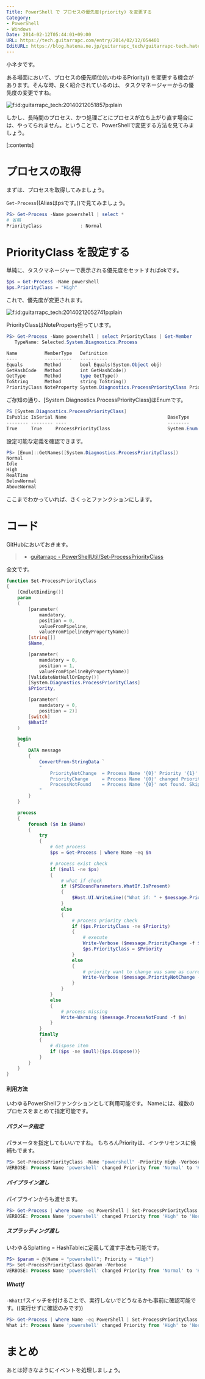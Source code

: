 ```yaml
---
Title: PowerShell で プロセスの優先度(priority) を変更する
Category:
- PowerShell
- Windows
Date: 2014-02-12T05:44:01+09:00
URL: https://tech.guitarrapc.com/entry/2014/02/12/054401
EditURL: https://blog.hatena.ne.jp/guitarrapc_tech/guitarrapc-tech.hatenablog.com/atom/entry/12921228815718250130
---
```


小ネタです。

ある場面において、プロセスの優先順位((いわゆるPriority)) を変更する機会があります。そんな時、良く紹介されているのは、 タスクマネージャーからの優先度の変更ですね。

<p><span itemscope itemtype="https://schema.org/Photograph"><img src="https://cdn-ak.f.st-hatena.com/images/fotolife/g/guitarrapc_tech/20140212/20140212051857.png" alt="f:id:guitarrapc_tech:20140212051857p:plain" title="f:id:guitarrapc_tech:20140212051857p:plain" class="hatena-fotolife" itemprop="image"></span></p>

しかし、長時間のプロセス、かつ処理ごとにプロセスが立ち上がり直す場合には、やってられません。ということで、PowerShellで変更する方法を見てみましょう。

[:contents]

# プロセスの取得

まずは、プロセスを取得してみましょう。

`Get-Process`((Aliasはpsです。))で見てみましょう。

```ps1
PS> Get-Process -Name powershell | select *
# 省略
PriorityClass              : Normal
```

# PriorityClass を設定する

単純に、タスクマネージャーで表示される優先度をセットすればokです。

```ps1
$ps = Get-Process -Name powershell
$ps.PriorityClass = "High"
```

これで、優先度が変更されます。

<p><span itemscope itemtype="https://schema.org/Photograph"><img src="https://cdn-ak.f.st-hatena.com/images/fotolife/g/guitarrapc_tech/20140212/20140212052741.png" alt="f:id:guitarrapc_tech:20140212052741p:plain" title="f:id:guitarrapc_tech:20140212052741p:plain" class="hatena-fotolife" itemprop="image"></span></p>


PriorityClassはNoteProperty担っています。

```ps1
PS> Get-Process -Name powershell | select PriorityClass | Get-Member
   TypeName: Selected.System.Diagnostics.Process

Name          MemberType   Definition
----          ----------   ----------
Equals        Method       bool Equals(System.Object obj)
GetHashCode   Method       int GetHashCode()
GetType       Method       type GetType()
ToString      Method       string ToString()
PriorityClass NoteProperty System.Diagnostics.ProcessPriorityClass PriorityClass=Normal

```

ご存知の通り、[System.Diagnostics.ProcessPriorityClass]はEnumです。

```ps1
PS [System.Diagnostics.ProcessPriorityClass]
IsPublic IsSerial Name                                     BaseType
-------- -------- ----                                     --------
True     True     ProcessPriorityClass                     System.Enum
```

設定可能な定義を確認できます。

```ps1
PS> [Enum]::GetNames([System.Diagnostics.ProcessPriorityClass])
Normal
Idle
High
RealTime
BelowNormal
AboveNormal
```

ここまでわかっていれば、さくっとファンクションにします。

# コード

GitHubにおいておきます。

> - [guitarrapc -  PowerShellUtil/Set-ProcessPriorityClass](https://github.com/guitarrapc/PowerShellUtil/tree/master/Set-ProcessPriorityClass)

全文です。

```ps1
function Set-ProcessPriorityClass
{
    [CmdletBinding()]
    param
    (
        [parameter(
            mandatory,
            position = 0,
            valueFromPipeline,
            valueFromPipelineByPropertyName)]
        [string[]]
        $Name,

        [parameter(
            mandatory = 0,
            position = 1,
            valueFromPipelineByPropertyName)]
        [ValidateNotNullOrEmpty()]
        [System.Diagnostics.ProcessPriorityClass]
        $Priority,

        [parameter(
            mandatory = 0,
            position = 2)]
        [switch]
        $WhatIf
    )

    begin
    {
        DATA message
        {
            ConvertFrom-StringData `
            "
                PriorityNotChange  = Process Name '{0}' Priority '{1}' was already same as Priority '{2}' you set. Skip priority change.
                PriorityChange     = Process Name '{0}' changed Priority from '{1}' to '{2}'.
                ProcessNotFound    = Process Name '{0}' not found. Skip priority change.
            "
        }
    }

    process
    {
        foreach ($n in $Name)
        {
            try
            {
                # Get process
                $ps = Get-Process | where Name -eq $n

                # process exist check
                if ($null -ne $ps)
                {
                    # what if check
                    if ($PSBoundParameters.WhatIf.IsPresent)
                    {
                        $Host.UI.WriteLine(("What if: " + $message.PriorityChange -f $ps.Name, $ps.PriorityClass, $Priority))
                    }
                    else
                    {
                        # process priority check
                        if ($ps.PriorityClass -ne $Priority)
                        {
                            # execute
                            Write-Verbose ($message.PriorityChange -f $ps.Name, $ps.PriorityClass, $Priority)
                            $ps.PriorityClass = $Priority
                        }
                        else
                        {
                            # priority want to change was same as current.
                            Write-Verbose ($message.PriorityNotChange -f $ps.Name, $ps.PriorityClass, $Priority)
                        }
                    }
                }
                else
                {
                    # process missing
                    Write-Warning ($message.ProcessNotFound -f $n)
                }
            }
            finally
            {
                # dispose item
                if ($ps -ne $null){$ps.Dispose()}
            }
        }
    }
}
```

#### 利用方法

いわゆるPowerShellファンクションとして利用可能です。
Nameには、複数のプロセスをまとめて指定可能です。

##### パラメータ指定

パラメータを指定してもいいですね。
もちろんPriorityは、インテリセンスに候補もでます。

```ps1
PS> Set-ProcessPriorityClass -Name "powershell" -Priority High -Verbose
VERBOSE: Process Name 'powershell' changed Priority from 'Normal' to 'High'.
```

##### パイプライン渡し

パイプラインからも渡せます。

```ps1
PS> Get-Process | where Name -eq PowerShell | Set-ProcessPriorityClass -Priority Normal -Verbose
VERBOSE: Process Name 'powershell' changed Priority from 'High' to 'Normal'.
```

##### スプラッティング渡し

いわゆるSplatting = HashTableに定義して渡す手法も可能です。

```ps1
PS> $param = @{Name = "powershell"; Priority = "High"}
PS> Set-ProcessPriorityClass @param -Verbose
VERBOSE: Process Name 'powershell' changed Priority from 'Normal' to 'High'.
```

##### WhatIf

`-WhatIf`スイッチを付けることで、実行しないでどうなるかも事前に確認可能です。((実行せずに確認のみです))

```ps1
PS> Get-Process | where Name -eq PowerShell | Set-ProcessPriorityClass -Priority Normal -Verbose -WhatIf
What if: Process Name 'powershell' changed Priority from 'High' to 'Normal'.
```

# まとめ

あとは好きなようにイベントを処理しましょう。
